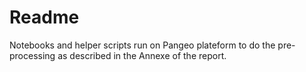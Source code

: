 # Readme
Notebooks and helper scripts run on Pangeo plateform to do the pre-processing as described in the Annexe of the report. 
